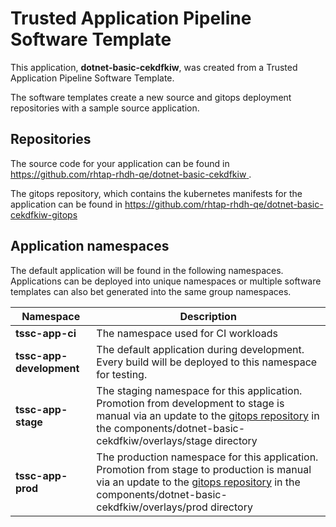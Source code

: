 # Trusted Application Pipeline Software Template

This application, **dotnet-basic-cekdfkiw**, was created from a Trusted Application Pipeline Software Template.

The software templates create a new source and gitops deployment repositories with a sample source application. 

## Repositories

The source code for your application can be found in [https://github.com/rhtap-rhdh-qe/dotnet-basic-cekdfkiw ](https://github.com/rhtap-rhdh-qe/dotnet-basic-cekdfkiw ).
 
The gitops repository, which contains the kubernetes manifests for the application can be found in 
[https://github.com/rhtap-rhdh-qe/dotnet-basic-cekdfkiw-gitops ](https://github.com/rhtap-rhdh-qe/dotnet-basic-cekdfkiw-gitops ) 

## Application namespaces 

The default application will be found in the following namespaces. Applications can be deployed into unique namespaces or multiple software templates can also bet generated into the same group namespaces.  

|  Namespace   |  Description   |  
| -------- | -------- |
| **tssc-app-ci** | The namespace used for CI workloads |
| **tssc-app-development** | The default application during development. Every build will be deployed to this namespace for testing. |
| **tssc-app-stage** | The staging namespace for this application. Promotion from development to stage is manual via an update to the [gitops repository](https://github.com/rhtap-rhdh-qe/dotnet-basic-cekdfkiw-gitops ) in the components/dotnet-basic-cekdfkiw/overlays/stage directory |
| **tssc-app-prod** | The production namespace for this application. Promotion from stage to production is manual via an update to the [gitops repository](https://github.com/rhtap-rhdh-qe/dotnet-basic-cekdfkiw-gitops ) in the components/dotnet-basic-cekdfkiw/overlays/prod directory |